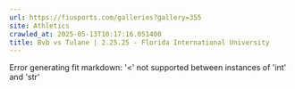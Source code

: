 ```yaml
---
url: https://fiusports.com/galleries?gallery=355
site: Athletics
crawled_at: 2025-05-13T10:17:16.051400
title: Bvb vs Tulane | 2.25.25 - Florida International University
---
```


Error generating fit markdown: '<' not supported between instances of 'int' and 'str'